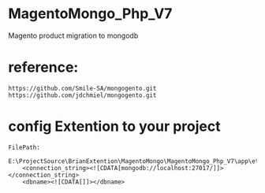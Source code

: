# MagentoMongo_Php_V7
Magento product migration to mongodb

# reference:
    https://github.com/Smile-SA/mongogento.git
    https://github.com/jdchmiel/mongogento.git
    
# config Extention to your project
    FilePath:
        E:\ProjectSource\BrianExtention\MagentoMongo\MagentoMongo_Php_V7\app\etc\mongogento.xml
        <connection_string><![CDATA[mongodb://localhost:27017/]]></connection_string>
        <dbname><![CDATA[]]></dbname>
   